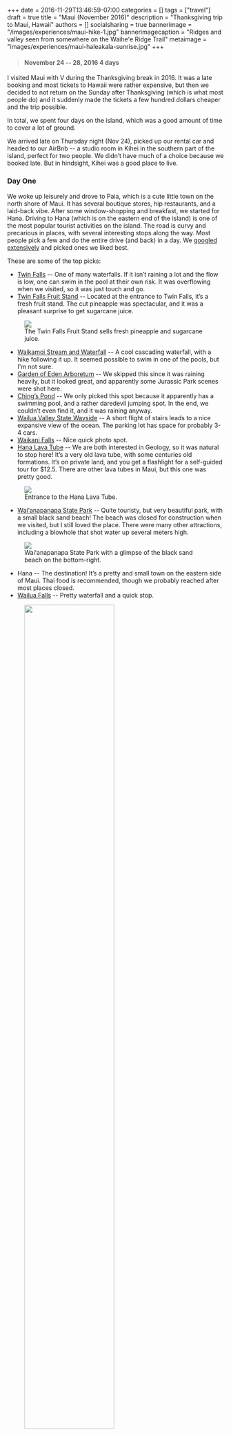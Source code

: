 +++
date = 2016-11-29T13:46:59-07:00
categories = []
tags = ["travel"]
draft = true
title = "Maui (November 2016)"
description = "Thanksgiving trip to Maui, Hawaii"
authors = []
socialsharing = true
bannerimage = "/images/experiences/maui-hike-1.jpg"
bannerimagecaption = "Ridges and valley seen from somewhere on the Waihe'e Ridge Trail"
metaimage = "images/experiences/maui-haleakala-sunrise.jpg"
+++

> #### November 24 -- 28, 2016 <i class="icon-flight"></i> 4 days

I visited Maui with V during the Thanksgiving break in 2016. It was a late booking and most tickets to Hawaii were rather expensive, but then we decided to not return on the Sunday after Thanksgiving (which is what most people do) and it suddenly made the tickets a few hundred dollars cheaper and the trip possible.

In total, we spent four days on the island, which was a good amount of time to
cover a lot of ground.

We arrived late on Thursday night (Nov 24), picked up our rental car and headed to
our AirBnb -- a studio room in Kihei in the southern part of the island, perfect for
two people. We didn’t have much of a choice because we booked late.
But in hindsight, Kihei was a good place to live.

### Day One

We woke up leisurely and drove to Paia, which is a cute little town on the north shore of Maui. It has several boutique stores, hip restaurants, and a laid-back vibe. After some window-shopping and breakfast, we started for Hana. Driving to Hana (which is
on the eastern end of the island) is one of the most popular tourist activities on the island. The road is curvy and precarious in places, with several interesting stops
along the way. Most people pick a few and do the entire drive (and back) in a day. We [googled extensively](http://roadtohana.com/sights.php) and picked ones we liked best.

These are some of the top picks:

- [Twin Falls](https://foursquare.com/v/twin-falls/4ba934edf964a5203e143ae3) -- One of many waterfalls. If it isn’t raining a lot and the flow is low, one can swim in the pool at their own risk. It was overflowing when we visited, so it was just touch and go.
- [Twin Falls Fruit Stand](https://foursquare.com/v/twin-falls-farm-stand/4ba929d1f964a52092103ae3) -- Located at the entrance to Twin Falls, it’s a fresh fruit stand. The cut pineapple was spectacular, and it was a pleasant surprise to get sugarcane juice.

<figure>
    <img data-action="zoom" class="lazy" src="/images/blurred-bg.jpg" data-src="/images/experiences/maui-fruit-stand.jpg" ></img>
    <figcaption>The Twin Falls Fruit Stand sells fresh pineapple and sugarcane juice.</figcaption>
</figure>

- [Waikamoi Stream and Waterfall](http://mauiguidebook.com/road-to-hana-maui/waikamoi-stream-waterfalls/) -- A cool cascading waterfall, with a hike following it up. It seemed possible to swim in one of the pools, but I'm not sure.
- [Garden of Eden Arboretum](https://foursquare.com/v/garden-of-eden/4bd2060577b29c746acf8d82) -- We skipped this since it was raining heavily, but it looked great, and apparently some Jurassic Park scenes were shot here.
- [Ching’s Pond](https://foursquare.com/v/chings-pond/4e556bf045dd0a4826e5f222) -- We only picked this spot because it apparently has a swimming pool, and a rather daredevil jumping spot. In the end, we couldn’t even find it, and it was raining anyway.
- [Wailua Valley State Wayside](https://foursquare.com/v/wailua-valley-state-wayside/4da4f21f81548169df175141/photos) -- A short flight of stairs leads to a nice expansive view of the ocean. The parking lot has space for probably 3-4 cars.
- [Waikani Falls](https://foursquare.com/v/waikani-falls/4e7a815681dc02c637026282) -- Nice quick photo spot.
- [Hana Lava Tube](https://foursquare.com/v/hana-lava-tube/56cf4a9fcd1018c22fd1ae4c) -- We are both interested in Geology, so it was natural to stop here! It’s a very old lava tube, with some centuries old formations. It’s on private land, and you get a flashlight for a self-guided tour for $12.5. There are other lava tubes in Maui, but this one was pretty good.

<figure>
    <img data-action="zoom" class="lazy" src="/images/blurred-bg.jpg" data-src="/images/experiences/maui-lava-tube.jpg" ></img>
    <figcaption>Entrance to the Hana Lava Tube.</figcaption>
</figure>

- [Waiʻanapanapa State Park](https://foursquare.com/v/wai%C4%81napanapa-state-park/4bd4d6af7b1876b06cef8986) -- Quite touristy, but very beautiful park, with a small black sand beach! The beach was closed for construction when we visited, but I still loved the place. There were many other attractions, including a blowhole that shot water up several meters high.

<figure>
    <img data-action="zoom" class="lazy" src="/images/blurred-bg.jpg" data-src="/images/experiences/maui-waianapanapa.jpg" ></img>
    <figcaption>Waiʻanapanapa State Park with a glimpse of the black sand beach on the bottom-right.</figcaption>
</figure>

- Hana -- The destination! It’s a pretty and small town on the eastern side of Maui. Thai food is recommended, though we probably reached after most places closed.
- [Wailua Falls](https://foursquare.com/v/wailua-falls/4b89e4a5f964a5206c5432e3) -- Pretty waterfall and a quick stop.

<figure>
    <img data-action="zoom" class="lazy" src="/images/blurred-bg.jpg" data-src="/images/experiences/maui-wailua-falls.jpg" style="width:70%;" ></img>
    <figcaption>Wailua Falls (one of the dozens on the road to Hana).</figcaption>
</figure>

- [Seven Sacred Pools](https://foursquare.com/v/7-sacred-pools--haleakala-state-park/4d0ea4d65b8a8cfa457deb83) -- Another place to swim and probably do some cliff-diving. The place was closed for access because of the rain and the flow was deemed dangerous. This is part of Haleakalā National Park.

At the end of the day, we drove back to Kihei to our AirBnb. The drive to Hana and back was tiring and took up the entire day. For anyone reading this, start early and avoid this road after dark if you can.

### Day Two

For me, Hawaii is as much about the stunning ridge hikes as it is about the beaches and Aloha. After getting some rest on the first night, we decided to go hiking. My impression is that Maui doesn’t have as much hiking as Oahu or Kauai, but we still managed to find a hike that had everything -- The [Waihe'e Ridge Trail](http://mauiguidebook.com/adventures/waihee-ridge-trail/) -- great views, narrow ridges, muddy mess, and elevation gain.

<figure>
    <img data-action="zoom" class="lazy" src="/images/blurred-bg.jpg" data-src="/images/experiences/maui-hike-2.jpg" style="width:70%;" ></img>
    <figcaption>The narrow ridge near the top of Waihe'e Ridge Trail.</figcaption>
</figure>

It would have been useful to have poles/sticks to avoid trouble with
slippery mud and tree roots. The ridge at the top can scare those with acrophobia,
so in case you're reading this and planning to do the hike, YMMV.

We met an interracial couple during the hike -- white woman and black man, both in their late 70s, if not older. During our brief conversation they told us about how they’d gotten married in the 60s and lived in the Bay Area at the height of the Civil Rights movement.

After the hike, we got a massage, which was a great way to finish a tiring day.

### Day Three

One of the quintessential Maui things to do is to watch the sunrise from the summit of Mt. Haleakalā, a 10,000ft high volcano and national park. The sunrise above the clouds is really beautiful, and worth the early morning drive.

<figure>
    <img data-action="zoom" class="lazy" src="/images/blurred-bg.jpg" data-src="/images/experiences/maui-haleakala-sunrise.jpg" ></img>
    <figcaption>Grand sunrise from the summit of Haleakalā.</figcaption>
</figure>

It got unbearably cold at the summit and we didn't carry enough layers, but somehow survived through the sunrise. After a brief nap in the car and waiting for it to get warmer, we ventured out to the Sliding Sands hike down towards the Haleakalā crater. The hike has otherworldly views and we loved it. Driving back down also presented great views of the entire island!

While we only reached the summit about 30 minutes before sunrise, it would have been nice to get there much earlier (3am or so) and spend time stargazing. The Haleakalā summit is one of the top five places in the world for this, and has a world class observatory as well.

Later in the day, it was time to head to the beach! There are a lot of good beaches in Maui, each with something special to offer. We picked the Big Beach in Makena State Park primarily because some website rated it their #1 beach and also it was pretty close to our AirBnb. It was fun to splash in the usually strong waves, play some frisbee and spend time people-watching. The waves were very strong -- at some point I made the mistake of standing with my back to a breaking wave and trying to swim with it -- it toppled me and literally flipped me over. I think I was lucky to not get seriously hurt.

<figure>
    <img data-action="zoom" class="lazy" src="/images/blurred-bg.jpg" data-src="/images/experiences/maui-big-beach.jpg" ></img>
    <figcaption>Big Beach in Makena State Park.</figcaption>
</figure>

### Day Four

On the final day, we wanted to canoe or SUP, but decided to sleep in since we had a red-eye at night. We woke up leisurely, checked out the town of Wailuku for a bit before heading to Paia to have lunch with an acquaintance.

Later in the day, we drove to Lahaina to spend time on Front Street, which is basically the main tourist hotspot on the island. IMHO, we could have skipped it -- there wasn't much that appealed to us, except for a west-facing view of the mountain ridges.

### Summary

I collected some of the highlights from this trip in a [Twitter moment](https://twitter.com/i/moments/804478905415397376).

#### Favorite food and drink

Maui has some really good food. While the places we went to were vegetarian-focused, I heard the fish is great.

- [Paia Bay Coffee](https://foursquare.com/v/paia-bay-coffee/4e8e08ee82315acfeb298b9d) -- Probably the most popular coffee and breakfast spot in Paia. We went here twice, and it is the perfect starting point for the drive to Hana.
- [Mala Ocean Tavern](https://foursquare.com/v/mala-ocean-tavern/4b6e4408f964a5201db52ce3) -- We got a dinner spot next to the ocean. The food was good too.
- [South Shore Tiki Lounge](https://foursquare.com/v/south-shore-tiki-lounge/4bd94a0111dcc9281565f933) -- Giant and very good cocktails, especially blended ones.
- [Wailuku Coffee Company](https://foursquare.com/v/wailuku-coffee-company/4c1d65a701379521483b47f3) -- This was a nice place to sit and read in a town that's rather quaint and deserted.
- [Café des Amis](https://foursquare.com/v/caf%C3%A9-des-amis/4b6dc7dff964a520308f2ce3) -- One of the many good restaurants in Paia.
- [Surfing Goat Dairy](https://foursquare.com/v/surfing-goat-dairy/4b93364af964a5206f3b34e3) -- This was a goat farm in the middle of nowhere that we went to on our final day. They do farm tours which we passed on, but there were some amazing sandwiches made with goat cheese which I loved.
- [Saeng's Thai Cuisine](https://foursquare.com/v/saengs-thai-cuisine/4c47f1f476d72d7f12d73e4d) -- Maui has some good Thai places. Unfortunately we only went to one, for our last meal of the trip.

#### Things we missed

- Luau -- A Luau is a traditional party and celebration that involves drinks, food, and a local dance. We considered going to the [Old Lahaina Luau](https://foursquare.com/v/old-lahaina-luau/4c070afd0e0a2d7f1bdaec0c), but it didn't happen.
- Snorkeling at Molokini -- Molokini is a small island off the coast of Maui. It is actually a crater with extremely clear waters. There exist tours that take you there, provide snorkel gear and food, and promise turtles, whales, etc.
- Surf lesson -- I did this in Oahu, and would have loved another surf lesson in Paia, but it didn’t work out.
- Bike down Haleakalā -- This is a fairly popular activity, and some tour companies offer to drive you up to about 6000 ft so you can bike down on rented bicycles. I don’t really trust cheap rented bikes for such a descent, and besides I’d also want to bike up the whole distance before considering biking down. One for the future!

Overall, Maui was fun and relaxing. I particularly loved the diversity of available
activities as well as the terrain and Geological history on display. It was a contrast
from Oahu, which is an older island. I think I want to visit the Big Island next.
